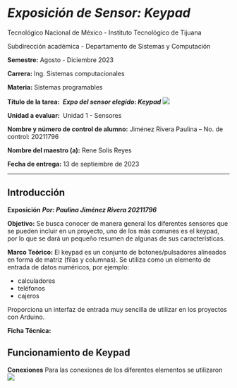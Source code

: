 # _Exposición de Sensor: Keypad_

Tecnológico​ ​Nacional​ ​de​ ​México - Instituto Tecnológico de Tijuana

Subdirección académica - Departamento de Sistemas y Computación

**Semestre:** 
Agosto - Diciembre 2023

**Carrera:**
Ing. Sistemas computacionales

**Materia:**
Sistemas programables

**Título de la tarea: ​**
**_Expo del sensor elegido: Keypad_**
![](https://http2.mlstatic.com/D_NQ_NP_2X_628022-MLM46181455332_052021-F.webp.png)

**Unidad a evaluar: ​**
​Unidad 1 - Sensores

**Nombre y número de control de alumno:**
 Jiménez Rivera Paulina – No. de control: 20211796

**Nombre del maestro (a):**
Rene Solis Reyes

**Fecha de entrega:**
13 de septiembre de 2023

-----------------------------------------------------------------------------------------------------------------------------------------

## Introducción

**Exposición**
**_Por: Paulina Jiménez Rivera 20211796_**


**Objetivo:**
Se busca conocer de manera general los diferentes sensores que se pueden incluir en un proyecto,
uno de los más comunes es el keypad, por lo que se dará un pequeño resumen de algunas de sus 
características.

**Marco Teórico:**
El keypad es un conjunto de botones/pulsadores alineados en forma de
matriz (filas y columnas).
Se utiliza como un elemento de entrada de datos numéricos, por ejemplo:
* calculadores
* teléfonos
* cajeros

Proporciona un interfaz de entrada muy sencilla de utilizar en los proyectos con Arduino.

**Ficha Técnica:**
[](https://wokwi.com/projects/375756990970067969.com)

## Funcionamiento de Keypad

**Conexiones**
Para las conexiones de los diferentes elementos se utilizaron 
![](Conexiones.png)
